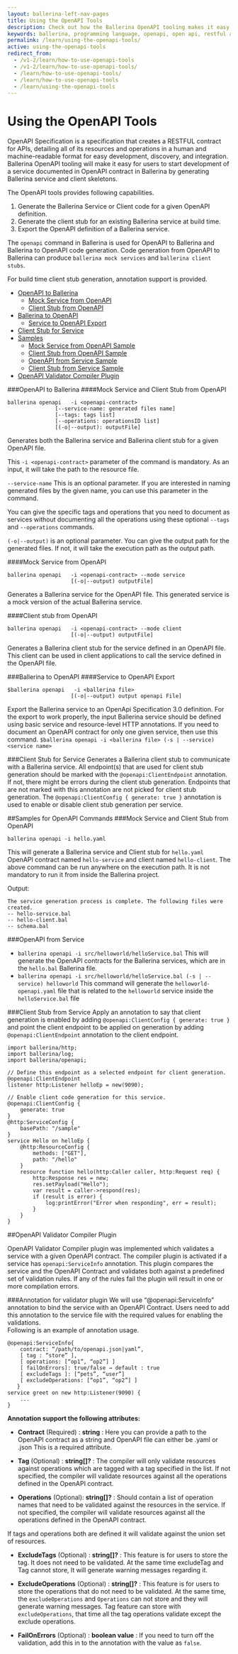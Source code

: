 ```yaml
---
layout: ballerina-left-nav-pages
title: Using the OpenAPI Tools
description: Check out how the Ballerina OpenAPI tooling makes it easy for users to start developing a service documented in the OpenAPI contract.
keywords: ballerina, programming language, openapi, open api, restful api
permalink: /learn/using-the-openapi-tools/
active: using-the-openapi-tools
redirect_from:
  - /v1-2/learn/how-to-use-openapi-tools
  - /v1-2/learn/how-to-use-openapi-tools/
  - /learn/how-to-use-openapi-tools/
  - /learn/how-to-use-openapi-tools
  - /learn/using-the-openapi-tools
---
```


# Using the OpenAPI Tools

OpenAPI Specification is a specification that creates a RESTFUL contract for APIs, detailing all of its resources and operations in a human and machine-readable format for easy development, discovery, and integration. Ballerina OpenAPI tooling will make it easy for users to start development of a service documented in OpenAPI contract in Ballerina by generating Ballerina service and client skeletons.

The OpenAPI tools provides following capabilities.

1. Generate the Ballerina Service or Client code for a given OpenAPI definition.
2. Generate the client stub for an existing Ballerina service at build time.
3. Export the OpenAPI definition of a Ballerina service.

The `openapi` command in Ballerina is used for OpenAPI to Ballerina and Ballerina to OpenAPI code generation.
Code generation from OpenAPI to Ballerina can produce `ballerina mock services` and `ballerina client stubs`.

For build time client stub generation, annotation support is provided.

- [OpenAPI to Ballerina](#openAPI-to-ballerina)
    - [Mock Service from OpenAPI](#mock-service-from-openapi)
    - [Client Stub from OpenAPI](#client-stub-from-openapi)
- [Ballerina to OpenAPI](#ballerina-to-openAPI)    
    - [Service to OpenAPI Export](#service-to-openapi-export)
- [Client Stub for Service](#client-stub-for-service)    
- [Samples](#samples)
    - [Mock Service from OpenAPI Sample](#mock-service-from-openapi-sample)
    - [Client Stub from OpenAPI Sample](#client-stub-from-openapi-sample)
    - [OpenAPI from Service Sample](#openapi-from-service-sample)
    - [Client Stub from Service Sample](#client-stub-from-service-sample)
- [OpenAPI Validator Compiler Plugin](#openAPI-validator-compiler-plugin)
     

###OpenAPI to Ballerina
####Mock Service and Client Stub from OpenAPI
```
ballerina openapi   -i <openapi-contract> 
               [--service-name: generated files name]
               [--tags: tags list]
               [--operations: operationsID list]
               [(-o|--output): outputFile]
```
Generates both the Ballerina service and Ballerina client stub for a given OpenAPI file. 

This `-i <openapi-contract>` parameter of the command is mandatory. As an input, it will take the path to the resource file. 

`--service-name`  This is an optional parameter. If you are interested in naming generated files by the given name, 
you can use this parameter in the command. 

You can give the specific tags and operations that you need to document as services without documenting all the operations using these optional `--tags` and `--operations` commands.

`(-o|--output)` is an optional parameter. You can give the output path for the generated files. 
If not, it will take the execution path as the output path.

####Mock Service from OpenAPI
```
ballerina openapi   -i <openapi-contract> --mode service
                    [(-o|--output) outputFile]
```
Generates a Ballerina service for the OpenAPI file. This generated service is a mock version of the actual Ballerina service.


####Client stub from OpenAPI
```
ballerina openapi   -i <openapi-contract> --mode client
                    [(-o|--output) outputFile]
```
Generates a Ballerina client stub for the service defined in an OpenAPI file. This client can be used in client 
applications to call the service defined in the OpenAPI file.

###Ballerina to OpenAPI
####Service to OpenAPI Export
```
$ballerina openapi   -i <ballerina file> 
                    [(-o|--output) output openapi File]
```
Export the Ballerina service to an  OpenApi Specification 3.0 definition. For the export to work properly, 
the input Ballerina service should be defined using basic service and resource-level HTTP annotations.
If you need to document an OpenAPI contract for only one given service, then use this command.
``$ballerina openapi -i <ballerina file> (-s | --service) <service name>``

###Client Stub for Service
Generates a Ballerina client stub to communicate with a Ballerina service.
All endpoint(s) that are used for client stub generation should be marked with the 
`@openapi:ClientEndpoint` annotation. If not, there might be errors during the client stub generation. Endpoints that
 are not marked with 
this annotation are not picked for client stub generation. The `@openapi:ClientConfig { generate: true }` 
annotation is used to enable or disable client stub generation per service.


##Samples for OpenAPI Commands
###Mock Service and Client Stub from OpenAPI

`ballerina openapi -i hello.yaml`

This will generate a Ballerina service and Client stub for `hello.yaml` OpenAPI contract 
named `hello-service` and client named `hello-client`. The above command can be run anywhere on the execution path. 
It is not mandatory  to run it from inside the Ballerina project.

Output:
```
The service generation process is complete. The following files were created.
-- hello-service.bal
-- hello-client.bal
-- schema.bal
```
###OpenAPI from Service

- `ballerina openapi -i src/helloworld/helloService.bal`
This will generate the OpenAPI contracts for the Ballerina services, which are in the `hello.bal` Ballerina file.
- `ballerina openapi -i src/helloworld/helloService.bal (-s | --service) helloworld`
This command will generate the `helloworld-openapi.yaml` file that is related to the `helloworld` service inside the
 `helloService.bal` file

###Client Stub from Service
Apply an annotation to say that client generation is enabled by adding `@openapi:ClientConfig { generate: true }` and
 point the client endpoint to be applied on  generation by adding `@openapi:ClientEndpoint` annotation to the client
  endpoint.

```ballerina
import ballerina/http;
import ballerina/log;
import ballerina/openapi;

// Define this endpoint as a selected endpoint for client generation.
@openapi:ClientEndpoint
listener http:Listener helloEp = new(9090);

// Enable client code generation for this service.
@openapi:ClientConfig {
    generate: true
}
@http:ServiceConfig {
    basePath: "/sample"
}
service Hello on helloEp {    
    @http:ResourceConfig {
        methods: ["GET"],
        path: "/hello"
    }
    resource function hello(http:Caller caller, http:Request req) {
        http:Response res = new;
        res.setPayload("Hello");
        var result = caller->respond(res);
        if (result is error) {
            log:printError("Error when responding", err = result);
        }
    }
}
```

##OpenAPI Validator Compiler Plugin

OpenAPI Validator Compiler plugin was implemented which validates a service with a given OpenAPI contract. 
The compiler plugin is activated if a service has `openapi:ServiceInfo` annotation. This plugin compares 
the service and the OpenAPI Contract and validates both against a predefined set of validation rules. 
If any of the rules fail the plugin will result in one or more compilation errors.

###Annotation for validator plugin 
We will use “@openapi:ServiceInfo” annotation to bind the service with an OpenAPI Contract. Users need to add 
this annotation to the service file with the required values for enabling the validations.  
Following is an example of annotation usage.
```
@openapi:ServiceInfo{
    contract: “/path/to/openapi.json|yaml”,
    [ tag : “store” ],
    [ operations: [“op1”, “op2”] ] 
    [ failOnErrors]: true/false → default : true
    [ excludeTags ]: [“pets”, “user”]
    [ excludeOperations: [“op1”, “op2”] ]
   }
service greet on new http:Listener(9090) {
    ...
}
```
 **Annotation support the following attributes:**
- **Contract** (Required) : **string**  :
Here you can provide a path to the OpenAPI contract as a string and OpenAPI file can either be .yaml or .json
This is a required attribute.

- **Tag** (Optional) : **string[]?**     :
The compiler will only validate resources against operations which are tagged with a tag specified in the list.
If not specified, the compiler will validate resources against all the operations defined in the OpenAPI contract. 

- **Operations** (Optional): **string[]?**  :
Should contain a list of operation names that need to be validated against the resources in the service.
If not specified, the compiler will validate resources against all the operations defined in the OpenAPI contract. 

If tags and operations both are defined it will validate against the union set of resources.

- **ExcludeTags** (Optional) : **string[]?**    :
This feature is for users to store the tag. It does not need to be validated.
At the same time excludeTag and Tag cannot store, It will generate warning messages regarding it.

- **ExcludeOperations** (Optional) : **string[]?**  :
This feature is for users to store the operations that do not need to be validated.
At the same time, the `excludeOperations` and  `Operations` can not store and they will generate warning messages.
Tag feature can store with `excludeOperations`, that time all the tag operations validate except the exclude operations.
 
- **FailOnErrors** (Optional) : **boolean value**   :
If you need to turn off the validation, add this in to the annotation with the value as `false`.
